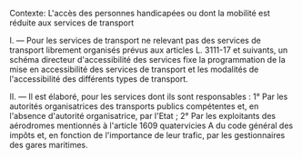 Contexte: L'accès des personnes handicapées ou dont la mobilité est réduite aux services de transport

I. — Pour les services de transport ne relevant pas des services de transport librement organisés prévus aux articles L. 3111-17 et suivants, un schéma directeur d'accessibilité des services fixe la programmation de la mise en accessibilité des services de transport et les modalités de l'accessibilité des différents types de transport.

II. — Il est élaboré, pour les services dont ils sont responsables : 1° Par les autorités organisatrices des transports publics compétentes et, en l'absence d'autorité organisatrice, par l'Etat ; 2° Par les exploitants des aérodromes mentionnés à l'article 1609 quatervicies A du code général des impôts et, en fonction de l'importance de leur trafic, par les gestionnaires des gares maritimes.